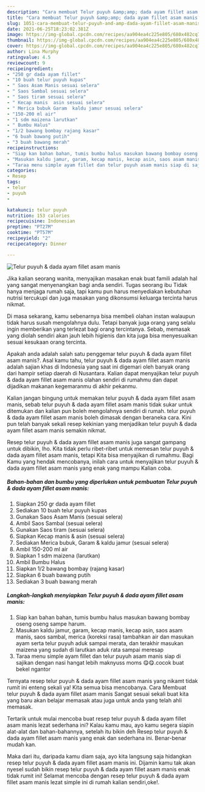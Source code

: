 ```yaml
---
description: "Cara membuat Telur puyuh &amp;amp; dada ayam fillet asam manis yang nikmat dan Mudah Dibuat"
title: "Cara membuat Telur puyuh &amp;amp; dada ayam fillet asam manis yang nikmat dan Mudah Dibuat"
slug: 1051-cara-membuat-telur-puyuh-and-amp-dada-ayam-fillet-asam-manis-yang-nikmat-dan-mudah-dibuat
date: 2021-06-25T18:23:02.381Z
image: https://img-global.cpcdn.com/recipes/aa904ea4c225e805/680x482cq70/telur-puyuh-dada-ayam-fillet-asam-manis-foto-resep-utama.jpg
thumbnail: https://img-global.cpcdn.com/recipes/aa904ea4c225e805/680x482cq70/telur-puyuh-dada-ayam-fillet-asam-manis-foto-resep-utama.jpg
cover: https://img-global.cpcdn.com/recipes/aa904ea4c225e805/680x482cq70/telur-puyuh-dada-ayam-fillet-asam-manis-foto-resep-utama.jpg
author: Lina Murphy
ratingvalue: 4.5
reviewcount: 9
recipeingredient:
- "250 gr dada ayam fillet"
- "10 buah telur puyuh kupas"
- " Saos Asam Manis sesuai selera"
- " Saos Sambal sesuai selera"
- " Saos tiram sesuai selera"
- " Kecap manis  asin sesuai selera"
- " Merica bubuk Garam  kaldu jamur sesuai selera"
- "150-200 ml air"
- "1 sdm maizena larutkan"
- " Bumbu Halus"
- "1/2 bawang bombay rajang kasar"
- "6 buah bawang putih"
- "3 buah bawang merah"
recipeinstructions:
- "Siap kan bahan bahan, tumis bumbu halus masukan bawang bombay oseng oseng sampe harum."
- "Masukan kaldu jamur, garam, kecap manis, kecap asin, saos asam manis, saos sambal, merica (koreksi rasa) tambahkan air dan masukan ayam serta telur puyuh aduk sampai merata, dan terakhir masukan maizena yang sudah di larutkan aduk rata sampai meresap"
- "Taraa menu simple ayam fillet dan telur puyuh asam manis siap di sajikan dengan nasi hangat lebih maknyuss moms 😋😋.cocok buat bekel ngantor"
categories:
- Resep
tags:
- telur
- puyuh
- 

katakunci: telur puyuh  
nutrition: 153 calories
recipecuisine: Indonesian
preptime: "PT27M"
cooktime: "PT57M"
recipeyield: "2"
recipecategory: Dinner

---
```



![Telur puyuh &amp; dada ayam fillet asam manis](https://img-global.cpcdn.com/recipes/aa904ea4c225e805/680x482cq70/telur-puyuh-dada-ayam-fillet-asam-manis-foto-resep-utama.jpg)

Jika kalian seorang wanita, menyajikan masakan enak buat famili adalah hal yang sangat menyenangkan bagi anda sendiri. Tugas seorang ibu Tidak hanya menjaga rumah saja, tapi kamu pun harus menyediakan kebutuhan nutrisi tercukupi dan juga masakan yang dikonsumsi keluarga tercinta harus nikmat.

Di masa  sekarang, kamu sebenarnya bisa membeli olahan instan walaupun tidak harus susah mengolahnya dulu. Tetapi banyak juga orang yang selalu ingin memberikan yang terlezat bagi orang tercintanya. Sebab, memasak yang diolah sendiri akan jauh lebih higienis dan kita juga bisa menyesuaikan sesuai kesukaan orang tercinta. 



Apakah anda adalah salah satu penggemar telur puyuh &amp; dada ayam fillet asam manis?. Asal kamu tahu, telur puyuh &amp; dada ayam fillet asam manis adalah sajian khas di Indonesia yang saat ini digemari oleh banyak orang dari hampir setiap daerah di Nusantara. Kalian dapat menyajikan telur puyuh &amp; dada ayam fillet asam manis olahan sendiri di rumahmu dan dapat dijadikan makanan kegemaranmu di akhir pekanmu.

Kalian jangan bingung untuk memakan telur puyuh &amp; dada ayam fillet asam manis, sebab telur puyuh &amp; dada ayam fillet asam manis tidak sukar untuk ditemukan dan kalian pun boleh mengolahnya sendiri di rumah. telur puyuh &amp; dada ayam fillet asam manis boleh dimasak dengan beraneka cara. Kini pun telah banyak sekali resep kekinian yang menjadikan telur puyuh &amp; dada ayam fillet asam manis semakin nikmat.

Resep telur puyuh &amp; dada ayam fillet asam manis juga sangat gampang untuk dibikin, lho. Kita tidak perlu ribet-ribet untuk memesan telur puyuh &amp; dada ayam fillet asam manis, tetapi Kita bisa menyajikan di rumahmu. Bagi Kamu yang hendak mencobanya, inilah cara untuk menyajikan telur puyuh &amp; dada ayam fillet asam manis yang enak yang mampu Kalian coba.

<!--inarticleads1-->

##### Bahan-bahan dan bumbu yang diperlukan untuk pembuatan Telur puyuh &amp; dada ayam fillet asam manis:

1. Siapkan 250 gr dada ayam fillet
1. Sediakan 10 buah telur puyuh kupas
1. Gunakan  Saos Asam Manis (sesuai selera)
1. Ambil  Saos Sambal (sesuai selera)
1. Gunakan  Saos tiram (sesuai selera)
1. Siapkan  Kecap manis &amp; asin (sesuai selera)
1. Sediakan  Merica bubuk, Garam &amp; kaldu jamur (sesuai selera)
1. Ambil 150-200 ml air
1. Siapkan 1 sdm maizena (larutkan)
1. Ambil  Bumbu Halus
1. Siapkan 1/2 bawang bombay (rajang kasar)
1. Siapkan 6 buah bawang putih
1. Sediakan 3 buah bawang merah




<!--inarticleads2-->

##### Langkah-langkah menyiapkan Telur puyuh &amp; dada ayam fillet asam manis:

1. Siap kan bahan bahan, tumis bumbu halus masukan bawang bombay oseng oseng sampe harum.
1. Masukan kaldu jamur, garam, kecap manis, kecap asin, saos asam manis, saos sambal, merica (koreksi rasa) tambahkan air dan masukan ayam serta telur puyuh aduk sampai merata, dan terakhir masukan maizena yang sudah di larutkan aduk rata sampai meresap
1. Taraa menu simple ayam fillet dan telur puyuh asam manis siap di sajikan dengan nasi hangat lebih maknyuss moms 😋😋.cocok buat bekel ngantor




Ternyata resep telur puyuh &amp; dada ayam fillet asam manis yang nikamt tidak rumit ini enteng sekali ya! Kita semua bisa mencobanya. Cara Membuat telur puyuh &amp; dada ayam fillet asam manis Sangat sesuai sekali buat kita yang baru akan belajar memasak atau juga untuk anda yang telah ahli memasak.

Tertarik untuk mulai mencoba buat resep telur puyuh &amp; dada ayam fillet asam manis lezat sederhana ini? Kalau kamu mau, ayo kamu segera siapin alat-alat dan bahan-bahannya, setelah itu bikin deh Resep telur puyuh &amp; dada ayam fillet asam manis yang enak dan sederhana ini. Benar-benar mudah kan. 

Maka dari itu, daripada kamu diam saja, ayo kita langsung saja hidangkan resep telur puyuh &amp; dada ayam fillet asam manis ini. Dijamin kamu tak akan nyesel sudah bikin resep telur puyuh &amp; dada ayam fillet asam manis enak tidak rumit ini! Selamat mencoba dengan resep telur puyuh &amp; dada ayam fillet asam manis lezat simple ini di rumah kalian sendiri,oke!.

